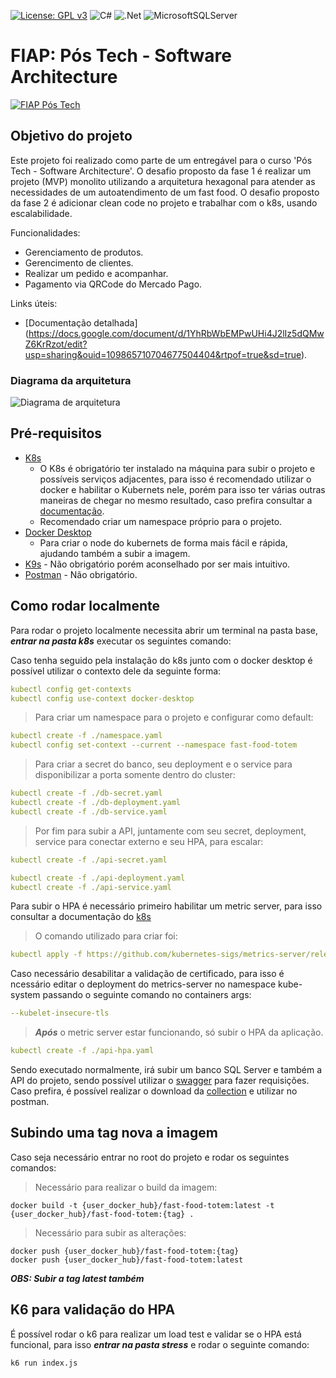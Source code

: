 [![License: GPL v3](https://img.shields.io/badge/License-GPLv3-blue.svg)](https://www.gnu.org/licenses/gpl-3.0)
![C#](https://img.shields.io/badge/c%23-%23239120.svg?style=for-the-badge&logo=c-sharp&logoColor=white)
![.Net](https://img.shields.io/badge/.NET-5C2D91?style=for-the-badge&logo=.net&logoColor=white)
![MicrosoftSQLServer](https://img.shields.io/badge/Microsoft%20SQL%20Server-CC2927?style=for-the-badge&logo=microsoft%20sql%20server&logoColor=white)

# FIAP: Pós Tech - Software Architecture

[![FIAP Pós Tech](https://postech.fiap.com.br/imgs/imgshare.png)](https://postech.fiap.com.br/?gad_source=1&gclid=Cj0KCQjwhfipBhCqARIsAH9msbmkyFZTmYIBomPCo-sGkBPLiiZYAkvTmM1Kx-QjwmYs3_NhyPKvP44aAtdZEALw_wcB)

## Objetivo do projeto
Este projeto foi realizado como parte de um entregável para o curso 'Pós Tech - Software Architecture'.
O desafio proposto da fase 1 é realizar um projeto (MVP) monolito utilizando a arquitetura hexagonal para atender as necessidades de um autoatendimento de um fast food.
O desafio proposto da fase 2 é adicionar clean code no projeto e trabalhar com o k8s, usando escalabilidade.


Funcionalidades:
* Gerenciamento de produtos.
* Gerencimento de clientes.
* Realizar um pedido e acompanhar.
* Pagamento via QRCode do Mercado Pago.

Links úteis:
* [Documentação detalhada] (https://docs.google.com/document/d/1YhRbWbEMPwUHi4J2lIz5dQMwZ6KrRzot/edit?usp=sharing&ouid=109865710704677504404&rtpof=true&sd=true).

### Diagrama da arquitetura
![Diagrama de arquitetura](https://github.com/postech-fiap-4soat-g01/FastFoodTotem/blob/main/FIAP%20-%20Fase2%20-%20Arquitetura%20Atual.jpg)
  
## Pré-requisitos
* [K8s](https://kubernetes.io/pt-br/docs/home/)							
	* O K8s é obrigatório ter instalado na máquina para subir o projeto e possíveis serviços adjacentes, para isso é recomendado utilizar o docker e habilitar o Kubernets nele, porém para isso ter várias outras maneiras de chegar no mesmo resultado, caso prefira consultar a [documentação](https://docs.docker.com/desktop/kubernetes/).
	* Recomendado criar um namespace próprio para o projeto.
* [Docker Desktop](https://www.docker.com/products/docker-desktop/)
	* Para criar o node do kubernets de forma mais fácil e rápida, ajudando também a subir a imagem.
* [K9s](https://k9scli.io/) - Não obrigatório porém aconselhado por ser mais intuitivo.
* [Postman](https://www.postman.com/downloads/) - Não obrigatório.

## Como rodar localmente
Para rodar o projeto localmente necessita abrir um terminal na pasta base, ***entrar na pasta k8s*** executar os seguintes comando:

Caso tenha seguido pela instalação do k8s junto com o docker desktop é possível utilizar o contexto dele da seguinte forma:
```yaml
kubectl config get-contexts
kubectl config use-context docker-desktop
```

> Para criar um namespace para o projeto e configurar como default:
```yaml
kubectl create -f ./namespace.yaml
kubectl config set-context --current --namespace fast-food-totem
```

> Para criar a secret do banco, seu deployment e o service para disponibilizar a porta somente dentro do cluster:
```yaml
kubectl create -f ./db-secret.yaml
kubectl create -f ./db-deployment.yaml
kubectl create -f ./db-service.yaml
```

> Por fim para subir a API, juntamente com seu secret, deployment, service para conectar externo e seu HPA, para escalar:
```yaml
kubectl create -f ./api-secret.yaml

kubectl create -f ./api-deployment.yaml
kubectl create -f ./api-service.yaml
```

Para subir o HPA é necessário primeiro habilitar um metric server, para isso consultar a documentação do [k8s](https://github.com/kubernetes-sigs/metrics-server)
> O comando utilizado para criar foi:
```yaml
kubectl apply -f https://github.com/kubernetes-sigs/metrics-server/releases/latest/download/components.yaml
```

Caso necessário desabilitar a validação de certificado, para isso é ncessário editar o deployment do metrics-server no namespace kube-system passando o seguinte comando no containers args:
```yaml
--kubelet-insecure-tls
```

> ***Após*** o metric server estar funcionando, só subir o HPA da aplicação.
```yaml
kubectl create -f ./api-hpa.yaml
```

Sendo executado normalmente, irá subir um banco SQL Server e também a API do projeto, sendo possível utilizar o [swagger](http://localhost:80/swagger/index.html) para fazer requisições.
Caso prefira, é possível realizar o download da [collection](https://github.com/postech-fiap-4soat-g01/FastFoodTotem/blob/main/FastFoodTotem%20-%20Jornada%20dos%20Usu%C3%A1rios.postman_collection.json) e utilizar no postman.

## Subindo uma tag nova a imagem
Caso seja necessário entrar no root do projeto e rodar os seguintes comandos:

> Necessário para realizar o build da imagem:
```Batchfile
docker build -t {user_docker_hub}/fast-food-totem:latest -t {user_docker_hub}/fast-food-totem:{tag} .
```

> Necessário para subir as alterações:
```Batchfile
docker push {user_docker_hub}/fast-food-totem:{tag}
docker push {user_docker_hub}/fast-food-totem:latest
```

***OBS: Subir a tag latest também***

## K6 para validação do HPA
É possível rodar o k6 para realizar um load test e validar se o HPA está funcional, para isso ***entrar na pasta stress*** e rodar o seguinte comando:
```Batchfile
k6 run index.js
```
